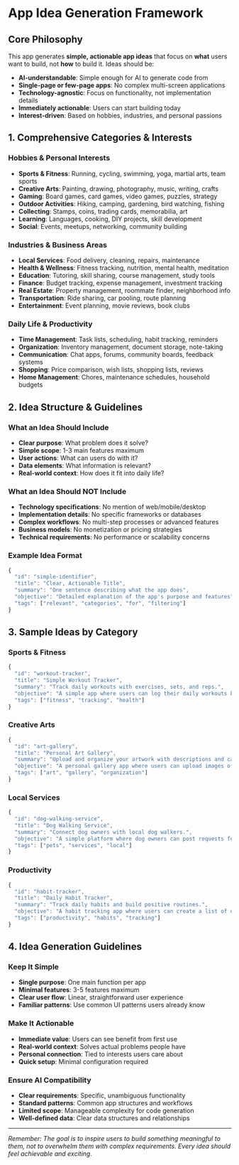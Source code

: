 # App Idea Generation Framework

## Core Philosophy

This app generates **simple, actionable app ideas** that focus on **what** users want to build, not **how** to build it. Ideas should be:

- **AI-understandable**: Simple enough for AI to generate code from
- **Single-page or few-page apps**: No complex multi-screen applications
- **Technology-agnostic**: Focus on functionality, not implementation details
- **Immediately actionable**: Users can start building today
- **Interest-driven**: Based on hobbies, industries, and personal passions

## 1. Comprehensive Categories & Interests

### Hobbies & Personal Interests
- **Sports & Fitness**: Running, cycling, swimming, yoga, martial arts, team sports
- **Creative Arts**: Painting, drawing, photography, music, writing, crafts
- **Gaming**: Board games, card games, video games, puzzles, strategy
- **Outdoor Activities**: Hiking, camping, gardening, bird watching, fishing
- **Collecting**: Stamps, coins, trading cards, memorabilia, art
- **Learning**: Languages, cooking, DIY projects, skill development
- **Social**: Events, meetups, networking, community building

### Industries & Business Areas
- **Local Services**: Food delivery, cleaning, repairs, maintenance
- **Health & Wellness**: Fitness tracking, nutrition, mental health, meditation
- **Education**: Tutoring, skill sharing, course management, study tools
- **Finance**: Budget tracking, expense management, investment tracking
- **Real Estate**: Property management, roommate finder, neighborhood info
- **Transportation**: Ride sharing, car pooling, route planning
- **Entertainment**: Event planning, movie reviews, book clubs

### Daily Life & Productivity
- **Time Management**: Task lists, scheduling, habit tracking, reminders
- **Organization**: Inventory management, document storage, note-taking
- **Communication**: Chat apps, forums, community boards, feedback systems
- **Shopping**: Price comparison, wish lists, shopping lists, reviews
- **Home Management**: Chores, maintenance schedules, household budgets

## 2. Idea Structure & Guidelines

### What an Idea Should Include
- **Clear purpose**: What problem does it solve?
- **Simple scope**: 1-3 main features maximum
- **User actions**: What can users do with it?
- **Data elements**: What information is relevant?
- **Real-world context**: How does it fit into daily life?

### What an Idea Should NOT Include
- **Technology specifications**: No mention of web/mobile/desktop
- **Implementation details**: No specific frameworks or databases
- **Complex workflows**: No multi-step processes or advanced features
- **Business models**: No monetization or pricing strategies
- **Technical requirements**: No performance or scalability concerns

### Example Idea Format
```typescript
{
  "id": "simple-identifier",
  "title": "Clear, Actionable Title",
  "summary": "One sentence describing what the app does",
  "objective": "Detailed explanation of the app's purpose and features",
  "tags": ["relevant", "categories", "for", "filtering"]
}
```

## 3. Sample Ideas by Category

### Sports & Fitness
```typescript
{
  "id": "workout-tracker",
  "title": "Simple Workout Tracker",
  "summary": "Track daily workouts with exercises, sets, and reps.",
  "objective": "A simple app where users can log their daily workouts by selecting exercises from a list and recording sets and reps. Users can view their workout history and track basic progress over time.",
  "tags": ["fitness", "tracking", "health"]
}
```

### Creative Arts
```typescript
{
  "id": "art-gallery",
  "title": "Personal Art Gallery",
  "summary": "Upload and organize your artwork with descriptions and categories.",
  "objective": "A personal gallery app where users can upload images of their artwork, add titles and descriptions, organize them into categories, and view their collection in a simple gallery format.",
  "tags": ["art", "gallery", "organization"]
}
```

### Local Services
```typescript
{
  "id": "dog-walking-service",
  "title": "Dog Walking Service",
  "summary": "Connect dog owners with local dog walkers.",
  "objective": "A simple platform where dog owners can post requests for dog walking services with location and time details, and local walkers can browse and respond to these requests.",
  "tags": ["pets", "services", "local"]
}
```

### Productivity
```typescript
{
  "id": "habit-tracker",
  "title": "Daily Habit Tracker",
  "summary": "Track daily habits and build positive routines.",
  "objective": "A habit tracking app where users can create a list of daily habits, mark them as completed each day, and view their progress over time with simple streak counters.",
  "tags": ["productivity", "habits", "tracking"]
}
```

## 4. Idea Generation Guidelines

### Keep It Simple
- **Single purpose**: One main function per app
- **Minimal features**: 3-5 features maximum
- **Clear user flow**: Linear, straightforward user experience
- **Familiar patterns**: Use common UI patterns users already know

### Make It Actionable
- **Immediate value**: Users can see benefit from first use
- **Real-world context**: Solves actual problems people have
- **Personal connection**: Tied to interests users care about
- **Quick setup**: Minimal configuration required

### Ensure AI Compatibility
- **Clear requirements**: Specific, unambiguous functionality
- **Standard patterns**: Common app structures and workflows
- **Limited scope**: Manageable complexity for code generation
- **Well-defined data**: Clear data structures and relationships

---

*Remember: The goal is to inspire users to build something meaningful to them, not to overwhelm them with complex requirements. Every idea should feel achievable and exciting.*